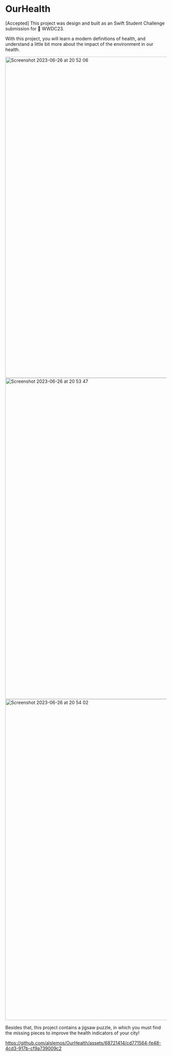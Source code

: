 # OurHealth
[Accepted] This project was design and built as an Swift Student Challenge submission for  WWDC23.

With this project, you will learn a modern definitions of health, and understand a little bit more about the impact of the environment in our health. 

<img width="1000" alt="Screenshot 2023-06-26 at 20 52 06" src="https://github.com/alslemos/OurHealth/assets/68721414/e9a607fc-7c59-4ac2-8915-777f50d9c13c">

<img width="1000" alt="Screenshot 2023-06-26 at 20 53 47" src="https://github.com/alslemos/OurHealth/assets/68721414/113340cc-4da4-4c26-80de-811f5c9bfea5">

<img width="1000" alt="Screenshot 2023-06-26 at 20 54 02" src="https://github.com/alslemos/OurHealth/assets/68721414/d64c64e4-7f17-4704-93ac-dcf9e47450a0">

Besides that, this project contains a jigsaw puzzle, in which you must find the missing pieces to improve the health indicators of your city!



https://github.com/alslemos/OurHealth/assets/68721414/cd771564-fe48-4cd3-917b-cf9a739009c2

